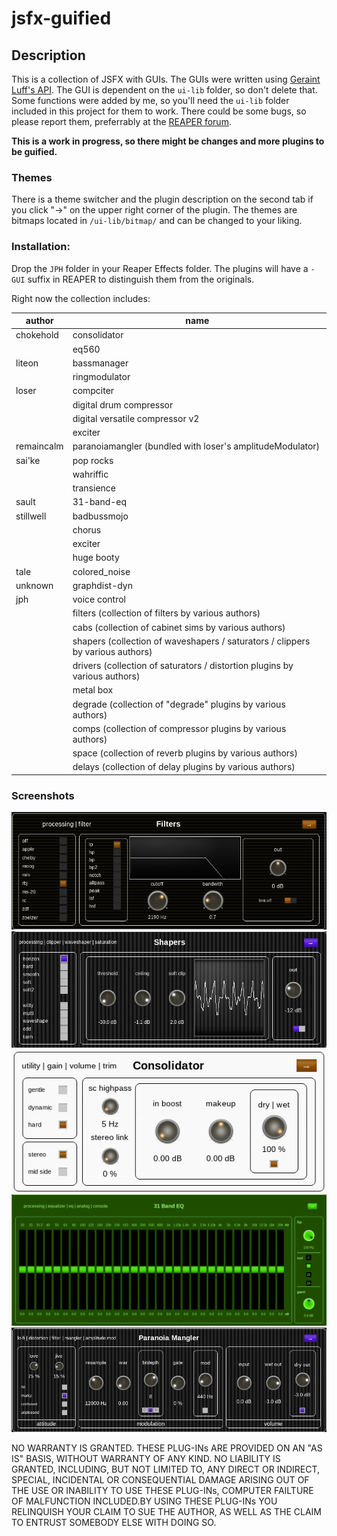 # jsfx-guified

## Description
This is a collection of JSFX with GUIs.
The GUIs were written using [Geraint Luff's API](https://github.com/geraintluff/jsfx-ui-lib). The GUI is dependent on the `ui-lib` folder, so don't delete that. Some functions were added by me, so you'll need the `ui-lib` folder included in this project for them to work.
There could be some bugs, so please report them, preferrably at the [REAPER forum](https://forum.cockos.com/showthread.php?t=246995).

**This is a work in progress, so there might be changes and more plugins to be guified.**

### Themes
There is a theme switcher and the plugin description on the second tab if you click "→" on the upper right corner of the plugin.
The themes are bitmaps located in `/ui-lib/bitmap/` and can be changed to your liking.

### Installation:
Drop the `JPH` folder in your Reaper Effects folder.
The plugins will have a `- GUI` suffix in REAPER to distinguish them from the originals.

Right now the collection includes:

|author|name|
|----|-----|
|chokehold|consolidator|
||eq560|
|liteon|bassmanager|
||ringmodulator|
|loser|compciter|
||digital drum compressor|
||digital versatile compressor v2|
||exciter|
|remaincalm|paranoiamangler (bundled with loser's amplitudeModulator)|
|sai'ke|pop rocks|
||wahriffic|
||transience|
|sault|31-band-eq|
|stillwell|badbussmojo|
||chorus|
||exciter|
||huge booty|
|tale|colored_noise|
|unknown|graphdist-dyn|
|jph|voice control|
||filters (collection of filters by various authors)|
||cabs (collection of cabinet sims by various authors)|
||shapers (collection of waveshapers / saturators / clippers by various authors)|
||drivers (collection of saturators / distortion plugins by various authors)|
||metal box|
||degrade (collection of "degrade" plugins by various authors)|
||comps (collection of compressor plugins by various authors)|
||space (collection of reverb plugins by various authors)|
||delays (collection of delay plugins by various authors)|

### Screenshots
![Screenshot#1](https://github.com/JPH-jph/jsfx-guified/blob/main/screenshots/filters.png)
![Screenshot#2](https://github.com/JPH-jph/jsfx-guified/blob/main/screenshots/shapers.png)
![Screenshot#3](https://github.com/JPH-jph/jsfx-guified/blob/main/screenshots/consolidator.png)
![Screenshot#4](https://github.com/JPH-jph/jsfx-guified/blob/main/screenshots/eq2.png)
![Screenshot#5](https://github.com/JPH-jph/jsfx-guified/blob/main/screenshots/mangler.png)

NO WARRANTY IS GRANTED. THESE PLUG-INs ARE PROVIDED ON AN "AS IS" BASIS, WITHOUT WARRANTY OF ANY KIND. NO LIABILITY IS GRANTED, INCLUDING, BUT NOT LIMITED TO, ANY DIRECT OR INDIRECT,  SPECIAL,  INCIDENTAL OR CONSEQUENTIAL DAMAGE ARISING OUT OF  THE  USE  OR INABILITY  TO  USE  THESE PLUG-INs,  COMPUTER FAILTURE  OF MALFUNCTION INCLUDED.BY USING THESE PLUG-INs YOU RELINQUISH YOUR CLAIM TO SUE THE AUTHOR, AS WELL AS THE CLAIM TO ENTRUST SOMEBODY ELSE WITH DOING SO.
